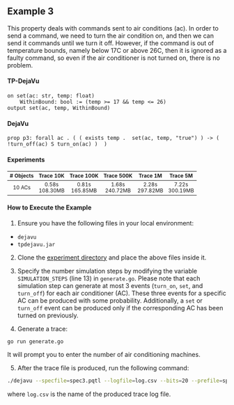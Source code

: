 
## Example 3

This property deals with commands sent to air conditions (ac). In order
to send a command, we need to turn the air condition on, and then we can send it
commands until we turn it off. However, if the command is out of temperature bounds,
namely below 17C or above 26C, then it is ignored as a faulty command, so even if the
air conditioner is not turned on, there is no problem.


#### TP-DejaVu
```
on set(ac: str, temp: float)
    WithinBound: bool := (temp >= 17 && temp <= 26)
output set(ac, temp, WithinBound)
```

#### DejaVu

```
prop p3: forall ac . ( ( exists temp .  set(ac, temp, "true") ) -> ( !turn_off(ac) S turn_on(ac) )  )
```

#### Experiments

<table style="font-size: smaller; width: 100%; text-align: center;">
    <thead>
        <tr>
            <th># Objects</th>
            <th>Trace 10K</th>
            <th>Trace 100K</th>
            <th>Trace 500K</th>
            <th>Trace 1M</th>
            <th>Trace 5M</th>
        </tr>
    </thead>
    <tbody>
        <tr>
            <td>10 ACs</td>
            <td>0.58s<br>108.30MB</td>
            <td>0.81s<br>165.85MB</td>
            <td>1.68s<br>240.72MB</td>
            <td>2.28s<br>297.82MB</td>
            <td>7.22s<br>300.19MB</td>
        </tr>
</table>

#### How to Execute the Example

1. Ensure you have the following files in your local environment:
- `dejavu`
- `tpdejavu.jar`

2. Clone the [experiment directory](https://github.com/moraneus/TP-DejaVu/blob/master/out/examples/tp/spec3) and place the above files inside it.

3. Specify the number simulation steps by modifying the variable `SIMULATION_STEPS` (line 13) in `generate.go`. Please note that each simulation step can generate at most 3 events (`turn_on`, `set`, and `turn_off`) for each air conditioner (AC). These three events for a specific AC can be produced with some probability. Additionally, a `set` or `turn_off` event can be produced only if the corresponding AC has been turned on previously. 

4. Generate a trace:

```
go run generate.go
```

It will prompt you to enter the number of air conditioning machines.

5. After the trace file is produced, run the following command:

```bash
./dejavu --specfile=spec3.pqtl --logfile=log.csv --bits=20 --prefile=spec3.pqtl
```

where `log.csv` is the name of the produced trace log file. 
